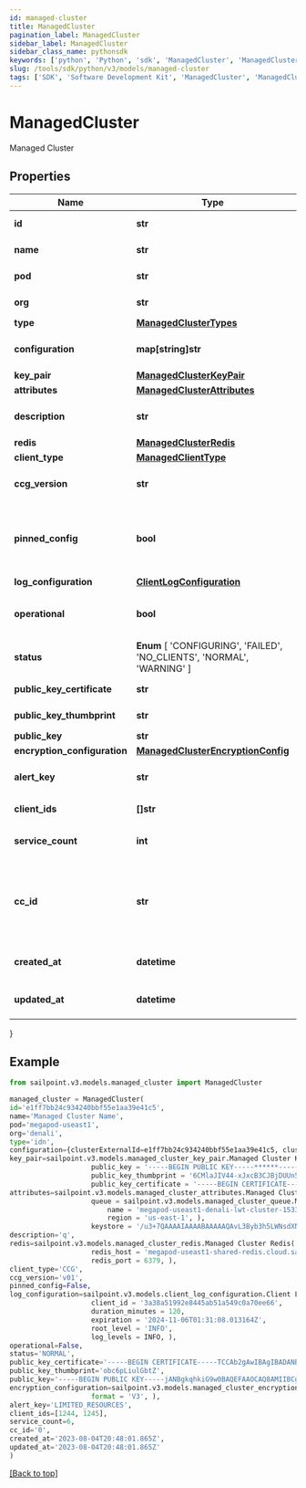 ```yaml
---
id: managed-cluster
title: ManagedCluster
pagination_label: ManagedCluster
sidebar_label: ManagedCluster
sidebar_class_name: pythonsdk
keywords: ['python', 'Python', 'sdk', 'ManagedCluster', 'ManagedCluster'] 
slug: /tools/sdk/python/v3/models/managed-cluster
tags: ['SDK', 'Software Development Kit', 'ManagedCluster', 'ManagedCluster']
---
```


# ManagedCluster

Managed Cluster

## Properties

Name | Type | Description | Notes
------------ | ------------- | ------------- | -------------
**id** | **str** | ManagedCluster ID | [required]
**name** | **str** | ManagedCluster name | [optional] 
**pod** | **str** | ManagedCluster pod | [optional] 
**org** | **str** | ManagedCluster org | [optional] 
**type** | [**ManagedClusterTypes**](managed-cluster-types) |  | [optional] 
**configuration** | **map[string]str** | ManagedProcess configuration map | [optional] 
**key_pair** | [**ManagedClusterKeyPair**](managed-cluster-key-pair) |  | [optional] 
**attributes** | [**ManagedClusterAttributes**](managed-cluster-attributes) |  | [optional] 
**description** | **str** | ManagedCluster description | [optional] [default to 'q']
**redis** | [**ManagedClusterRedis**](managed-cluster-redis) |  | [optional] 
**client_type** | [**ManagedClientType**](managed-client-type) |  | [required]
**ccg_version** | **str** | CCG version used by the ManagedCluster | [required]
**pinned_config** | **bool** | boolean flag indicating whether or not the cluster configuration is pinned | [optional] [default to False]
**log_configuration** | [**ClientLogConfiguration**](client-log-configuration) |  | [optional] 
**operational** | **bool** | Whether or not the cluster is operational or not | [optional] [default to False]
**status** |  **Enum** [  'CONFIGURING',    'FAILED',    'NO_CLIENTS',    'NORMAL',    'WARNING' ] | Cluster status | [optional] 
**public_key_certificate** | **str** | Public key certificate | [optional] 
**public_key_thumbprint** | **str** | Public key thumbprint | [optional] 
**public_key** | **str** | Public key | [optional] 
**encryption_configuration** | [**ManagedClusterEncryptionConfig**](managed-cluster-encryption-config) |  | [optional] 
**alert_key** | **str** | Key describing any immediate cluster alerts | [optional] 
**client_ids** | **[]str** | List of clients in a cluster | [optional] 
**service_count** | **int** | Number of services bound to a cluster | [optional] [default to 0]
**cc_id** | **str** | CC ID only used in calling CC, will be removed without notice when Migration to CEGS is finished | [optional] [default to '0']
**created_at** | **datetime** | The date/time this cluster was created | [optional] 
**updated_at** | **datetime** | The date/time this cluster was last updated | [optional] 
}

## Example

```python
from sailpoint.v3.models.managed_cluster import ManagedCluster

managed_cluster = ManagedCluster(
id='e1ff7bb24c934240bbf55e1aa39e41c5',
name='Managed Cluster Name',
pod='megapod-useast1',
org='denali',
type='idn',
configuration={clusterExternalId=e1ff7bb24c934240bbf55e1aa39e41c5, clusterType=sqsCluster, gmtOffset=-5},
key_pair=sailpoint.v3.models.managed_cluster_key_pair.Managed Cluster Key Pair(
                    public_key = '-----BEGIN PUBLIC KEY-----******-----END PUBLIC KEY-----', 
                    public_key_thumbprint = '6CMlaJIV44-xJxcB3CJBjDUUn54', 
                    public_key_certificate = '-----BEGIN CERTIFICATE-----****-----END CERTIFICATE-----', ),
attributes=sailpoint.v3.models.managed_cluster_attributes.Managed Cluster Attributes(
                    queue = sailpoint.v3.models.managed_cluster_queue.Managed Cluster Queue(
                        name = 'megapod-useast1-denali-lwt-cluster-1533', 
                        region = 'us-east-1', ), 
                    keystore = '/u3+7QAAAAIAAAABAAAAAQAvL3Byb3h5LWNsdXN0ZXIvMmM5MTgwODc3Yjg3MW', ),
description='q',
redis=sailpoint.v3.models.managed_cluster_redis.Managed Cluster Redis(
                    redis_host = 'megapod-useast1-shared-redis.cloud.sailpoint.com', 
                    redis_port = 6379, ),
client_type='CCG',
ccg_version='v01',
pinned_config=False,
log_configuration=sailpoint.v3.models.client_log_configuration.Client Log Configuration(
                    client_id = '3a38a51992e8445ab51a549c0a70ee66', 
                    duration_minutes = 120, 
                    expiration = '2024-11-06T01:31:08.013164Z', 
                    root_level = 'INFO', 
                    log_levels = INFO, ),
operational=False,
status='NORMAL',
public_key_certificate='-----BEGIN CERTIFICATE-----TCCAb2gAwIBAgIBADANBgkqhkiG9w0BAQsFADAuMQ0wCwYDVQQD-----END CERTIFICATE-----',
public_key_thumbprint='obc6pLiulGbtZ',
public_key='-----BEGIN PUBLIC KEY-----jANBgkqhkiG9w0BAQEFAAOCAQ8AMIIBCgKCAQEA3WgnsxP52MDgBTfHR+5n4-----END PUBLIC KEY-----',
encryption_configuration=sailpoint.v3.models.managed_cluster_encryption_configuration.Managed Cluster Encryption Configuration(
                    format = 'V3', ),
alert_key='LIMITED_RESOURCES',
client_ids=[1244, 1245],
service_count=6,
cc_id='0',
created_at='2023-08-04T20:48:01.865Z',
updated_at='2023-08-04T20:48:01.865Z'
)

```
[[Back to top]](#) 

